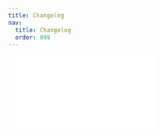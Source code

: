 ```yaml
---
title: Changelog
nav:
  title: Changelog
  order: 999
---
```


<embed src="../CHANGELOG.md"></embed>
